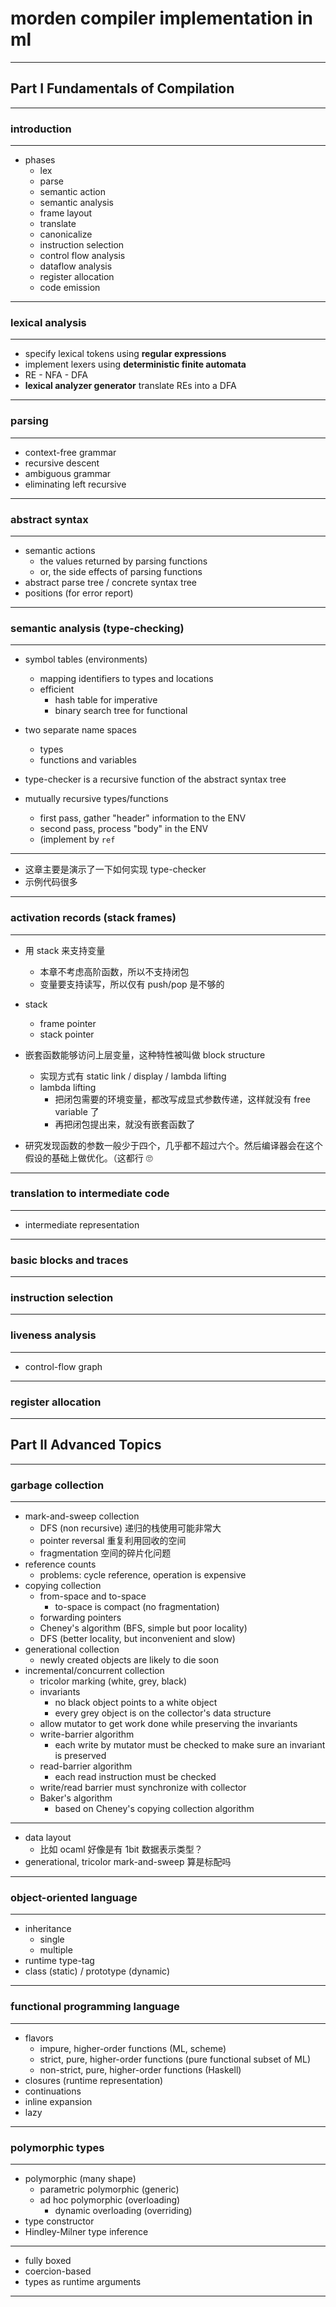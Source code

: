 # morden compiler implementation in ml

---

## Part I Fundamentals of Compilation

---

### introduction

---

- phases
    - lex
    - parse
    - semantic action
    - semantic analysis
    - frame layout
    - translate
    - canonicalize
    - instruction selection
    - control flow analysis
    - dataflow analysis
    - register allocation
    - code emission

---

### lexical analysis

---

- specify lexical tokens using **regular expressions**
- implement lexers using **deterministic finite automata**
- RE - NFA - DFA
- **lexical analyzer generator** translate REs into a DFA

---

### parsing

---

- context-free grammar
- recursive descent
- ambiguous grammar
- eliminating left recursive

---

### abstract syntax

---

- semantic actions
    - the values returned by parsing functions
    - or, the side effects of parsing functions
- abstract parse tree / concrete syntax tree
- positions (for error report)

---

### semantic analysis (type-checking)

---

- symbol tables (environments)
    - mapping identifiers to types and locations
    - efficient
        - hash table for imperative
        - binary search tree for functional

- two separate name spaces
    - types
    - functions and variables

- type-checker is a recursive function of the abstract syntax tree

- mutually recursive types/functions
    - first pass, gather "header" information to the ENV
    - second pass, process "body" in the ENV
    - (implement by `ref`

---

- 这章主要是演示了一下如何实现 type-checker
- 示例代码很多

---

### activation records (stack frames)

---

- 用 stack 来支持变量
    - 本章不考虑高阶函数，所以不支持闭包
    - 变量要支持读写，所以仅有 push/pop 是不够的
- stack
    - frame pointer
    - stack pointer
- 嵌套函数能够访问上层变量，这种特性被叫做 block structure
    - 实现方式有 static link / display / lambda lifting
    - lambda lifting
        - 把闭包需要的环境变量，都改写成显式参数传递，这样就没有 free variable 了
        - 再把闭包提出来，就没有嵌套函数了

- 研究发现函数的参数一般少于四个，几乎都不超过六个。然后编译器会在这个假设的基础上做优化。（这都行 🙄️

---

### translation to intermediate code

---

- intermediate representation

---

### basic blocks and traces

---

### instruction selection

---

### liveness analysis

---

- control-flow graph

---

### register allocation

---

## Part II Advanced Topics

---

### garbage collection

---

- mark-and-sweep collection
    - DFS (non recursive) 递归的栈使用可能非常大
    - pointer reversal 重复利用回收的空间
    - fragmentation 空间的碎片化问题
- reference counts
    - problems: cycle reference, operation is expensive
- copying collection
    - from-space and to-space
        - to-space is compact (no fragmentation)
    - forwarding pointers
    - Cheney's algorithm (BFS, simple but poor locality)
    - DFS (better locality, but inconvenient and slow)
- generational collection
    - newly created objects are likely to die soon
- incremental/concurrent collection
    - tricolor marking (white, grey, black)
    - invariants
        - no black object points to a white object
        - every grey object is on the collector's data structure
    - allow mutator to get work done while preserving the invariants
    - write-barrier algorithm
        - each write by mutator must be checked to make sure an invariant is preserved
    - read-barrier algorithm
        - each read instruction must be checked
    - write/read barrier must synchronize with collector
    - Baker's algorithm
        - based on Cheney's copying collection algorithm

---

- data layout
    - 比如 ocaml 好像是有 1bit 数据表示类型？
- generational, tricolor mark-and-sweep 算是标配吗

---

### object-oriented language

---

- inheritance
    - single
    - multiple
- runtime type-tag
- class (static) / prototype (dynamic)

---

### functional programming language

---

- flavors
    - impure, higher-order functions (ML, scheme)
    - strict, pure, higher-order functions (pure functional subset of ML)
    - non-strict, pure, higher-order functions (Haskell)
- closures (runtime representation)
- continuations
- inline expansion
- lazy

---

### polymorphic types

---

- polymorphic (many shape)
    - parametric polymorphic (generic)
    - ad hoc polymorphic (overloading)
        - dynamic overloading (overriding)
- type constructor
- Hindley-Milner type inference

---

- fully boxed
- coercion-based
- types as runtime arguments

---


